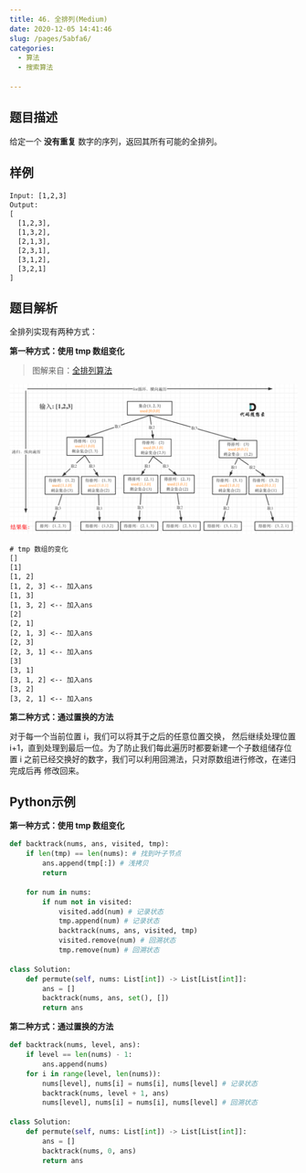 ```yaml
---
title: 46. 全排列(Medium)
date: 2020-12-05 14:41:46
slug: /pages/5abfa6/
categories: 
  - 算法
  - 搜索算法

---
```


## 题目描述

给定一个 **没有重复** 数字的序列，返回其所有可能的全排列。

## 样例

```
Input: [1,2,3]
Output:
[
  [1,2,3],
  [1,3,2],
  [2,1,3],
  [2,3,1],
  [3,1,2],
  [3,2,1]
]
```

## 题目解析

全排列实现有两种方式：

**第一种方式：使用 tmp 数组变化**

> 图解来自：[全排列算法](https://mp.weixin.qq.com/s?__biz=MzUxNjY5NTYxNA==&mid=2247485493&idx=1&sn=2b5a4e977fb2a2635859bd0cc831db64&scene=21#wechat_redirect)

<img src="assets/img/640-20201206013623996.png" alt="img" style="zoom: 67%;" />

```
# tmp 数组的变化
[]
[1]
[1, 2]
[1, 2, 3] <-- 加入ans 
[1, 3]
[1, 3, 2] <-- 加入ans 
[2]
[2, 1]
[2, 1, 3] <-- 加入ans 
[2, 3]
[2, 3, 1] <-- 加入ans 
[3]
[3, 1]
[3, 1, 2] <-- 加入ans 
[3, 2]
[3, 2, 1] <-- 加入ans 
```

**第二种方式：通过置换的方法**

对于每一个当前位置 i，我们可以将其于之后的任意位置交换， 然后继续处理位置 i+1，直到处理到最后一位。为了防止我们每此遍历时都要新建一个子数组储存位置 i 之前已经交换好的数字，我们可以利用回溯法，只对原数组进行修改，在递归完成后再 修改回来。

## Python示例

**第一种方式：使用 tmp 数组变化**

```python
def backtrack(nums, ans, visited, tmp):
    if len(tmp) == len(nums): # 找到叶子节点
        ans.append(tmp[:]) # 浅拷贝
        return 
    
    for num in nums:
        if num not in visited:
            visited.add(num) # 记录状态
            tmp.append(num) # 记录状态
            backtrack(nums, ans, visited, tmp)
            visited.remove(num) # 回溯状态
            tmp.remove(num) # 回溯状态

class Solution:
    def permute(self, nums: List[int]) -> List[List[int]]:
        ans = []
        backtrack(nums, ans, set(), [])
        return ans 
```

**第二种方式：通过置换的方法**

```python
def backtrack(nums, level, ans):
    if level == len(nums) - 1:
        ans.append(nums)
    for i in range(level, len(nums)):
        nums[level], nums[i] = nums[i], nums[level] # 记录状态
        backtrack(nums, level + 1, ans)
        nums[level], nums[i] = nums[i], nums[level] # 回溯状态
    
class Solution:
    def permute(self, nums: List[int]) -> List[List[int]]:
        ans = []
        backtrack(nums, 0, ans)
        return ans 
```

